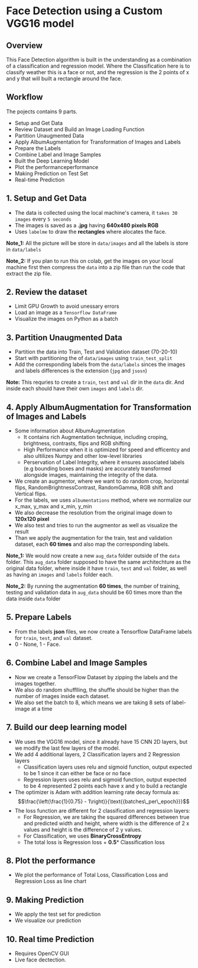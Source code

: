 # Face Detection using a Custom VGG16 model
## Overview

This Face Detection algorithm is built in the understanding as a combination of a classification and regression model. Where the Classification here is to classify weather this is a face or not, and the regression is the 2 points of x and y that will built a rectangle around the face. 

## Workflow
The pojects contains 9 parts.
- Setup and Get Data
- Review Dataset and Build an Image Loading Function
- Partition Unaugmented Data
- Apply AlbumAugmentation for Transformation of Images and Labels
- Prepare the Labels
- Combine Label and Image Samples
- Built the Deep Learning Model
- Plot the performanceperformance
- Making Prediction on Test Set
- Real-time Prediction

## 1. Setup and Get Data
- The data is collected using the local machine's camera, it `takes 30 images` every `5 seconds`
- The images is saved as a **.jpg** having **640x480 pixels RGB**
- Uses `labelme` to draw the **rectangles** where alocates the face.

**Note_1:** All the picture will be store in `data/images` and all the labels is store in `data/labels`

**Note_2:** If you plan to run this on colab, get the images on your local machine first then compress the `data` into a zip file than run the code that extract the zip file.

## 2. Review the dataset
- Limit GPU Growth to avoid unessary errors
- Load an image as a `Tensorflow DataFrame`
- Visualize the images on Python as a batch

## 3. Partition Unaugmented Data
- Partition the data into Train, Test and Validation dataset (70-20-10)
- Start with partitioning the of `data/images` using `train_test_split`
- Add the corresponding labels from the `data/labels` sinces the images and labels differences is the extension (`jpg` and `jsosn`)

**Note:** This requries to create a `train`, `test` and `val` dir in the `data` dir. And inside each should have their own `images` and `labels` dir.

## 4. Apply AlbumAugmentation for Transformation of Images and Labels
- Some information about AlbumAugmentation
  - It contains rich Augmentation technique, including croping, brightness, contrasts, flips and RGB shifting
  - High Performance when it is optimized for speed and efficentcy and also ultilizes Numpy and other low-level libraries
  - Perservation of Label Integrity, where it ensures associated labels (e.g bounding boxes and masks) are accurately transformed alongside images, maintaining the integrity of the data.
- We create an augmentor, where we want to do random crop, horizontal flips, RandomBrightnessContrast, RandomGamma, RGB shift and Vertical flips.
- For the labels, we uses `albumentations` method, where we normalize our x_max, y_max and x_min, y_min
- We also decrease the resolution from the original image down to **120x120 pixel**
- We also test and tries to run the augmentor as well as visualize the result
- Than we apply the augmentation for the train, test and validation dataset, each **60 times** and also map the corresponding labels.

**Note_1:** We would now create a new `aug_data` folder outside of the `data` folder. This `aug_data` folder supposed to have the same architechture as the original data folder, where inside it have `train`, `test` and `val` folder, as well as having an `images` and `labels` folder each.

**Note_2:** By running the augmentation **60 times**, the number of training, testing and validation data in `aug_data` should be 60 times more than the data inside `data` folder

## 5. Prepare Labels
- From the labels **json** files, we now create a Tensorflow DataFrame labels for `train`, `test`, and `val` dataset.
- 0 - None, 1 - Face.

## 6. Combine Label and Image Samples
- Now we create a TensorFlow Dataset by zipping the labels and the images together.
- We also do random shufflling, the shuffle should be higher than the number of images inside each dataset.
- We also set the batch to 8, which means we are taking 8 sets of label-image at a time

## 7. Build our deep learning model
- We uses the VGG16 model, since it already have 15 CNN 2D layers, but we modify the last few layers of the model.
- We add 4 additional layers, 2 Classification layers and 2 Regression layers
  - Classification layers uses relu and sigmoid function, output expected to be 1 since it can either be face or no face
  - Regression layers uses relu and sigmoid function, output expected to be 4 represented 2 points each have x and y to build a rectangle
- The optimizer is Adam with addition learning rate decay formula as: $$\frac{\left(\frac{1}{0.75} - 1\right)}{\text{{batches\_per\_epoch}}}$$
- The loss function are different for 2 classification and regression layers:
  - For Regression, we are taking the squared differences between true and predicted width and height, where width is the difference of 2 x values and height is the difference of 2 y values.
  - For Classification, we uses **BinaryCrossEntropy**
  - The total loss is Regression loss + **0.5*** Classification loss

## 8. Plot the performance
- We plot the performance of Total Loss, Classification Loss and Regression Loss as line chart

## 9. Making Prediction
- We apply the test set for prediction
- We visualize our prediction
## 10. Real time Prediction
- Requires OpenCV GUI
- Live face dectection.
